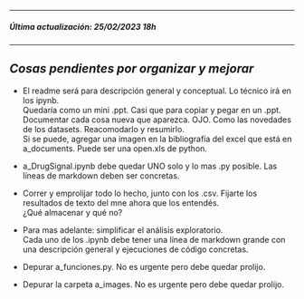 ----------------------------------------- 
##### *Última actualización: 25/02/2023 18h*  
----------------------------------------- 
*Cosas pendientes por organizar y mejorar* 
----------------------------------------- 
- El readme será para descripción general y conceptual.  Lo técnico irá en los ipynb.  
Quedaría como un mini .ppt. Casi que para copiar y pegar en un .ppt.
Documentar cada cosa nueva que aparezca. OJO. Como las novedades de los datasets.
Reacomodarlo y resumirlo.  
Si se puede, agregar una imagen en la bibliografía del excel que está en a_documents. Puede ser una open.xls de python.
  
- a_DrugSignal.ipynb debe quedar UNO solo y lo mas .py posible.
Las líneas de markdown deben ser concretas.  
  
- Correr y emprolijar todo lo hecho, junto con los .csv.
Fijarte los resultados de texto del mne ahora que los entendés.  
¿Qué almacenar y qué no?  
  
- Para mas adelante: simplificar el análisis exploratorio.  
Cada uno de los .ipynb debe tener una línea de markdown grande con una descripción general y ejecuciones de código concretas.  
  
- Depurar a_funciones.py. No es urgente pero debe quedar prolijo.  
  
- Depurar la carpeta a_images. No es urgente pero debe quedar prolijo.  
